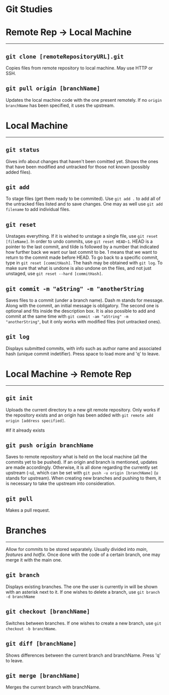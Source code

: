 # Git Studies

<h1>Remote Rep -> Local Machine</h1>
<hr>
<h2><code>git clone [remoteRepositoryURL].git</code></h2>
Copies files from remote repository to local machine. May use HTTP or SSH. 

<h2><code>git pull origin [branchName]</code></h2>
Updates the local machine code with the one present remotely. If no <code>origin branchName</code> has been specified, it uses the upstream. 

<h1>Local Machine</h1>
<hr>
<h2><code>git status</code></h2>
Gives info about changes that haven't been comitted yet.
Shows the ones that have been modified and untracked for those not known
(possibly added files). 

<h2><code>git add</code></h2>
To stage files (get them ready to be commited). Use <code>git add .</code> to add all of the untracked files listed
and to save changes. One may as well use <code>git add filename</code> to add individual files.

<h2><code>git reset</code></h2>
Unstages everything. 
If it is wished to unstage a single file, use <code>git reset [fileName]</code>.
In order to undo commits, use <code>git reset HEAD~1</code>. HEAD is a pointer to the last commit, and tilde is followed by a number that indicated how further back we want our last commit to be. 1 means that we want to return to the commit made before HEAD. 
To go back to a specific commit, type in <code>git reset [commitHash]</code>. The hash may be obtained with <code>git log</code>.
To make sure that what is undone is also undone on the files, and not just unstaged, use <code>git reset --hard [commitHash]</code>.

<h2><code>git commit -m "aString" -m "anotherString</code></h2>
Saves files to a commit (under a branch name).
Dash m stands for message. Along with the commit, an initial message is obligatory.
The second one is optional and fits inside the description box.
It is also possible to add and commit at the same time with <code>git commit -am "aString" -m "anotherString"</code>, but it only works with modified files (not untracked ones).

<h2><code>git log</code></h2>
Displays submitted commits, with info such as author name and associated hash (unique commit indetifier). Press space to load more and 'q' to leave. 

<h1>Local Machine -> Remote Rep</h1>
<hr>

<h2><code>git init</code></h2>
Uploads the current directory to a new git remote repository. Only works if the repository exists and an origin has been added with <code>git remote add origin [address specified]</code>.

#if it already exists
<h2><code>git push origin branchName</code></h2>
Saves to remote repository what is held on the local machine (all the commits yet to be pushed). If an origin and branch is mentioned, updates are made accordingly. Otherwise, it is all done regarding the currently set upstream (-u), which can be set with <code>git push -u origin [branchName]</code> (u stands for upstream). When creating new branches and pushing to them, it is necessary to take the upstream into consideration.

<h2><code>git pull</code></h2>
Makes a pull request.

<h1>Branches</h1>
<hr>
Allow for commits to be stored separately. Usually divided into <i>main</i>, <i>features</i> and <i>hotfix</i>.
Once done with the code of a certain branch, one may merge it with the main one.

<h2><code>git branch</code></h2>
Displays existing branches. The one the user is currently in will be shown with an asterisk next to it. 
If one wishes to delete a branch, use <code>git branch -d branchName</code>

<h2><code>git checkout [branchName]</code></h2>
Switches between branches. If one wishes to create a new branch, use <code>git checkout -b branchName</code>.

<h2><code>git diff [branchName]</code></h2>
Shows differences between the current branch and branchName. Press 'q' to leave.

<h2><code>git merge [branchName]</code></h2>
Merges the current branch with branchName. 
